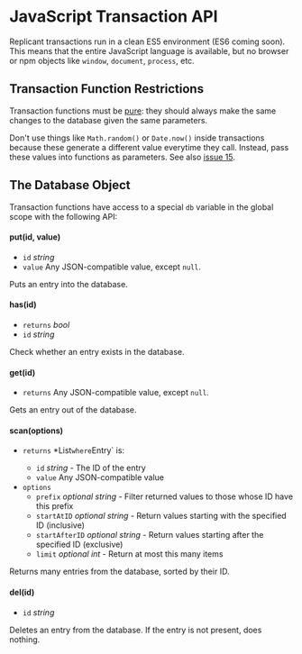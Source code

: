 # JavaScript Transaction API

Replicant transactions run in a clean ES5 environment (ES6 coming soon). This means that the entire
JavaScript language is available, but no browser or npm objects like `window`, `document`, `process`, etc.

## Transaction Function Restrictions

Transaction functions must be [pure](https://en.wikipedia.org/wiki/Pure_function): they should always make
the same changes to the database given the same parameters.

Don't use things like `Math.random()` or `Date.now()` inside transactions because these generate a different
value everytime they call. Instead, pass these values into functions as parameters. See also [issue 15](#15).

## The Database Object

Transaction functions have access to a special `db` variable in the global scope with the following API:

#### put(id, value)

* `id` *string*
* `value` Any JSON-compatible value, except `null`.

Puts an entry into the database.

#### has(id)

* `returns` *bool*
* `id` *string*

Check whether an entry exists in the database.

#### get(id)

* `returns` Any JSON-compatible value, except `null`.

Gets an entry out of the database.

#### scan(options)

* `returns` *List<Entry>` where `Entry` is:
  * `id` *string* - The ID of the entry
  * `value` Any JSON-compatible value
* `options`
  * `prefix` *optional string* - Filter returned values to those whose ID have this prefix
  * `startAtID` *optional string* - Return values starting with the specified ID (inclusive)
  * `startAfterID` *optional string* - Return values starting after the specified ID (exclusive)
  * `limit` *optional int* - Return at most this many items

Returns many entries from the database, sorted by their ID.

#### del(id)

* `id` *string*

Deletes an entry from the database. If the entry is not present, does nothing.
